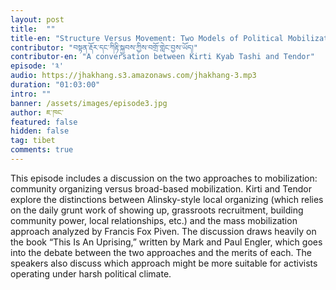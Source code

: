 ```yaml
---
layout: post
title:  ""
title-en: "Structure Versus Movement: Two Models of Political Mobilization"
contributor: "བསྟན་རྡོར་དང་ཀིརྟི་སྐྱབས་ཀྱིས་བགྲོ་གླེང་བྱས་ཡོད།"
contributor-en: "A conversation between Kirti Kyab Tashi and Tendor"
episode: '༣'
audio: https://jhakhang.s3.amazonaws.com/jhakhang-3.mp3
duration: "01:03:00"
intro: ""
banner: /assets/images/episode3.jpg
author: ཇ་ཁང་
featured: false
hidden: false
tag: tibet
comments: true
---
```


This episode includes a discussion on the two approaches to mobilization: community organizing versus broad-based mobilization. Kirti and Tendor explore the distinctions between Alinsky-style local organizing (which relies on the daily grunt work of showing up, grassroots recruitment, building community power, local relationships, etc.) and the mass mobilization approach analyzed by Francis Fox Piven. The discussion draws heavily on the book “This Is An Uprising,” written by Mark and Paul Engler, which goes into the debate between the two approaches and the merits of each. The speakers also discuss which approach might be more suitable for activists operating under harsh political climate.

  



